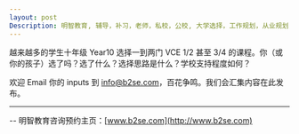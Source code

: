 ```yaml
---
layout: post
Description: 明智教育, 辅导，补习，老师，私校，公校, 大学选择，工作规划，从业规划， VCE, Universities Selection, Career Education, Career Advisors, Guidance, Private Schools, Selective Schools, Writing tutoring, Interviews tutoring, Resume Writing 
---
```



越来越多的学生十年级 Year10 选择一到两门 VCE 1/2 甚至 3/4 的课程。你（或你的孩子）选了吗？选了什么？选择思路是什么？学校支持程度如何？

欢迎 Email 你的 inputs 到 info@b2se.com，百花争鸣。我们会汇集内容在此发布。


	
--------
-- 明智教育咨询预约主页：[www.b2se.com](http://www.b2se.com)

